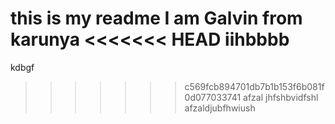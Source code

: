 this is my readme
I am Galvin from karunya
<<<<<<< HEAD
iihbbbb
=======
kdbgf
>>>>>>> c569fcb894701db7b1b153f6b081f0d077033741
afzal
jhfshbvidfshl
afzaldjubfhwiush